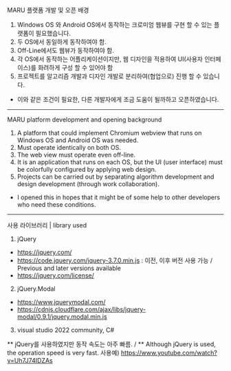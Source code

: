 MARU 플랫폼 개발 및 오픈 배경
 1. Windows OS 와 Android OS에서 동작하는 크로미엄 웹뷰를 구현 할 수 있는 플랫폼이 필요했습니다.
 2. 두 OS에서 동일하게 동작하여야 함. 
 3. Off-Line에서도 웹뷰가 동작하여야 함.
 4. 각 OS에서 동작하는 어플리케이션이지만, 웹 디자인을 적용하여 UI(사용자 인터페이스)를 화려하게 구성 할 수 있어야 함
 5. 프로젝트를 알고리즘 개발과 디자인 개발로 분리하여(협업으로) 진행 할 수 있습니다.
 
 * 이와 같은 조건이 필요한, 다른 개발자에게 조금 도움이 될까하고 오픈하였습니다.
--------------------------------------------------------------------------------------------------------------------------------------------
MARU platform development and opening background
  1. A platform that could implement Chromium webview that runs on Windows OS and Android OS was needed.
  2. Must operate identically on both OS.
  3. The web view must operate even off-line.
  4. It is an application that runs on each OS, but the UI (user interface) must be colorfully configured by applying web design.
  5. Projects can be carried out by separating algorithm development and design development (through work collaboration).
 
  * I opened this in hopes that it might be of some help to other developers who need these conditions.
--------------------------------------------------------------------------------------------------------------------------------------------

사용 라이브러리 | library used
 1. jQuery
   - https://jquery.com/
   - https://code.jquery.com/jquery-3.7.0.min.js  : 이전, 이후 버전 사용 가능 / Previous and later versions available
   - https://jquery.com/license/
 2. jQuery.Modal
   - https://www.jquerymodal.com/
   - https://cdnjs.cloudflare.com/ajax/libs/jquery-modal/0.9.1/jquery.modal.min.js
 3. visual studio 2022 community, C#
 

** jQuery를 사용하였지만 동작 속도는 아주 빠름. / ** Although jQuery is used, the operation speed is very fast.
 사용예)
 https://www.youtube.com/watch?v=Uh7J74IDZAs
